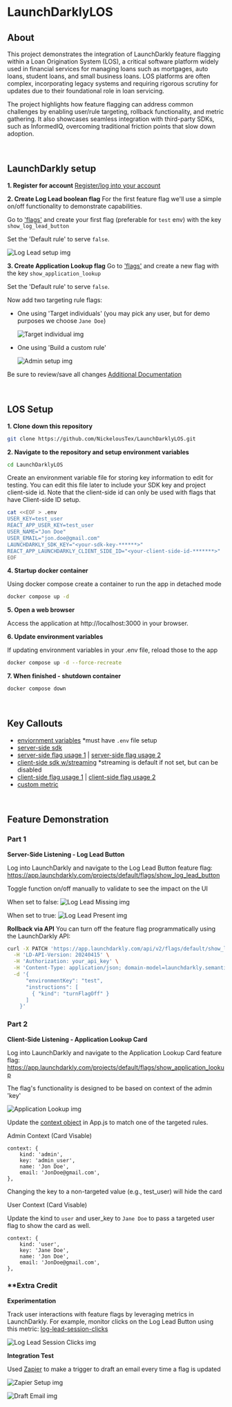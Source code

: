 # LaunchDarklyLOS

## About
This project demonstrates the integration of LaunchDarkly feature flagging within a Loan Origination System (LOS), a critical software platform widely used in financial services for managing loans such as mortgages, auto loans, student loans, and small business loans. LOS platforms are often complex, incorporating legacy systems and requiring rigorous scrutiny for updates due to their foundational role in loan servicing.

The project highlights how feature flagging can address common challenges by enabling user/rule targeting, rollback functionality, and metric gathering. It also showcases seamless integration with third-party SDKs, such as InformedIQ, overcoming traditional friction points that slow down adoption.

<br/>

## LaunchDarkly setup
**1. Register for account**
[Register/log into your account](https://app.launchdarkly.com/login)

**2. Create Log Lead boolean flag**
For the first feature flag we'll use a simple on/off functionality to demonstrate capabilities.

Go to ['flags'](https://app.launchdarkly.com/projects/default/flags) and create your first flag (preferable for `test` env) with the key `show_log_lead_button`

Set the 'Default rule' to serve `false`.

![Log Lead setup img](https://github.com/NickelousTex/LaunchDarklyLOS/blob/main/src/common/images/LogLead_Setup.png "Log Lead Setup")

**3. Create Application Lookup flag**
Go to ['flags'](https://app.launchdarkly.com/projects/default/flags) and create a new flag with the key `show_application_lookup`

Set the 'Default rule' to serve `false`.

Now add two targeting rule flags:
- One using 'Target individuals' (you may pick any user, but for demo purposes we choose `Jane Doe`)

  ![Target individual img](https://github.com/NickelousTex/LaunchDarklyLOS/blob/main/src/common/images/TargetUser_Setup.png "Target User Setup")
- One using 'Build a custom rule'

  ![Admin setup img](https://github.com/NickelousTex/LaunchDarklyLOS/blob/main/src/common/images/AdminUser_Setup.png "Admin User Setup")

Be sure to review/save all changes
[Additional Documentation](https://launchdarkly.com/docs/home/)

<br/>

## LOS Setup
**1. Clone down this repository**

```sh
git clone https://github.com/NickelousTex/LaunchDarklyLOS.git
```

**2. Navigate to the repository and setup environment variables**

```sh
cd LaunchDarklyLOS
```

Create an environment variable file for storing key information to edit for testing. You can edit this file later to include your SDK key and project client-side id. Note that the client-side id can only be used with flags that have Client-side ID setup.
```sh
cat <<EOF > .env
USER_KEY=test_user
REACT_APP_USER_KEY=test_user
USER_NAME="Jon Doe"
USER_EMAIL="jon.doe@gmail.com"
LAUNCHDARKLY_SDK_KEY="<your-sdk-key-******>"
REACT_APP_LAUNCHDARKLY_CLIENT_SIDE_ID="<your-client-side-id-*******>" 
EOF
```

**4. Startup docker container**

Using docker compose create a container to run the app in detached mode
```sh
docker compose up -d
```

**5. Open a web browser**

Access the application at http://localhost:3000 in your browser.

**6. Update environment variables**

If updating environment variables in your .env file, reload those to the app
```sh
docker compose up -d --force-recreate	
```

**7. When finished - shutdown container**

```sh
docker compose down
```

<br/>

## Key Callouts
- [enviornment variables](https://github.com/NickelousTex/LaunchDarklyLOS/blob/main/server/server.js#L11-L16) *must have `.env` file setup 
- [server-side sdk](https://github.com/NickelousTex/LaunchDarklyLOS/blob/main/server/server.js#L23-L44)
- [server-side flag usage 1](https://github.com/NickelousTex/LaunchDarklyLOS/blob/main/client/components/UserActivities.js#L13-L26) | [server-side flag usage 2](https://github.com/NickelousTex/LaunchDarklyLOS/blob/main/client/components/UserActivities.js#L51-L57)
- [client-side sdk w/streaming](https://github.com/NickelousTex/LaunchDarklyLOS/blob/main/client/App.js#L7-L19) *streaming is default if not set, but can be disabled
- [client-side flag usage 1](https://github.com/NickelousTex/LaunchDarklyLOS/blob/main/client/components/Dashboard.js#L74-L79) | [client-side flag usage 2](https://github.com/NickelousTex/LaunchDarklyLOS/blob/main/client/components/Dashboard.js#L175-L182)
- [custom metric](https://github.com/NickelousTex/LaunchDarklyLOS/blob/main/client/components/UserActivities.js#L51-L72)


<br/>

## Feature Demonstration

### Part 1
**Server-Side Listening - Log Lead Button**

Log into LaunchDarkly and navigate to the Log Lead Button feature flag: https://app.launchdarkly.com/projects/default/flags/show_log_lead_button

Toggle function on/off manually to validate to see the impact on the UI

When set to false:
![Log Lead Missing img](https://github.com/NickelousTex/LaunchDarklyLOS/blob/main/src/common/images/LogLead_Absent.png "Log Lead missing")

When set to true:
![Log  Lead Present img](https://github.com/NickelousTex/LaunchDarklyLOS/blob/main/src/common/images/LogLead_Present.png "Log Lead present")

**Rollback via API**
You can turn off the feature flag programmatically using the LaunchDarkly API:
```sh
curl -X PATCH 'https://app.launchdarkly.com/api/v2/flags/default/show_log_lead_button' \
  -H 'LD-API-Version: 20240415' \
  -H 'Authorization: your_api_key' \
  -H 'Content-Type: application/json; domain-model=launchdarkly.semanticpatch' \
  -d '{
      "environmentKey": "test",
      "instructions": [
        { "kind": "turnFlagOff" }
      ]
    }'
```

### Part 2
**Client-Side Listening - Application Lookup Card**

Log into LaunchDarkly and navigate to the Application Lookup Card feature flag: https://app.launchdarkly.com/projects/default/flags/show_application_lookup

The flag's functionality is designed to be based on context of the admin 'key' 

![Application Lookup img](https://github.com/NickelousTex/LaunchDarklyLOS/blob/main/src/common/images/ApplicationLookup_rule.png "Application Lookup Card")

Update the [context object](https://github.com/NickelousTex/LaunchDarklyLOS/blob/nt-finalize/client/App.js#L10-L14) in App.js to match one of the targeted rules.


Admin Context (Card Visable)
```
context: {
    kind: 'admin',
    key: 'admin_user',
    name: 'Jon Doe',
    email: 'JonDoe@gmail.com',
},
```
Changing the key to a non-targeted value (e.g., test_user) will hide the card


User Context (Card Visable)

Update the kind to `user` and user_key to `Jane Doe` to pass a targeted user flag to show the card as well.
```
context: {
    kind: 'user',
    key: 'Jane Doe',
    name: 'Jon Doe',
    email: 'JonDoe@gmail.com',
},
```

### **Extra Credit
**Experimentation**

Track user interactions with feature flags by leveraging metrics in LaunchDarkly. For example, monitor clicks on the Log Lead Button using this metric:
[log-lead-session-clicks](https://app.launchdarkly.com/projects/default/metrics/log-lead-session-clicks/details?env=test&selected-env=test)

![Log Lead Session Clicks img](https://github.com/NickelousTex/LaunchDarklyLOS/blob/main/src/common/images/LogLeadMetric_Example.png "Log Lead Session Clicks activity")

**Integration Test**

Used [Zapier](https://zapier.com/editor/291968418/published) to make a trigger to draft an email every time a flag is updated

![Zapier Setup img](https://github.com/NickelousTex/LaunchDarklyLOS/blob/main/src/common/images/Zapier_Setup.png "Zapier Setup")

![Draft Email img](https://github.com/NickelousTex/LaunchDarklyLOS/blob/main/src/common/images/DraftEmail_Example.png "Draft Email Example")
